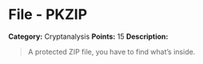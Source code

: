 # File - PKZIP
**Category:** Cryptanalysis **Points:** 15 **Description:**
> A protected ZIP file, you have to find what’s inside.
